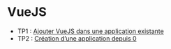 # VueJS

* TP1 : [Ajouter VueJS dans une application existante](tp1.md)
* TP2 : [Création d’une application depuis 0](tp2.md)
